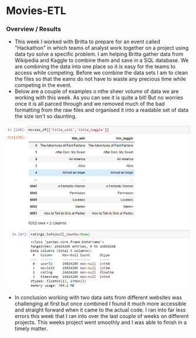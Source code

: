 # Movies-ETL

### Overview / Results
  - This week I worked with Britta to prepare for an event called "Hackathon" in which teams of analyst work together on a project using data tyo solve a specific problem. I am helping Britta gather data from Wikipedia and Kaggle to combine them and save in a SQL database. We are combining the data into one place so it is easy for the teams to access while competing. Before we combine the data sets I am to clean the files so that the eams  do not have to waste any precious time while competing in the event.  
  - Below are a couple of examples o nthe sheer volume of data we are working with this week. As you can see it is quite a bit! But no worries once it is all parced through and we removed much of the bad formatting from the raw files and organised it into a readable set of data the size isn't so daunting. 
  
  ![](Movies_Query.png)                                             ![](Ratings_Query.png)
  
  - In conclusion working with two data sets from different websites was challenging at first but once combined I found it much more accessible and straight forward when it came to the actual code. I ran into far less errors this week that I ran into over the last couple of weeks on different projects. This weeks project went smoothly and I was able to finish in a timely matter.

